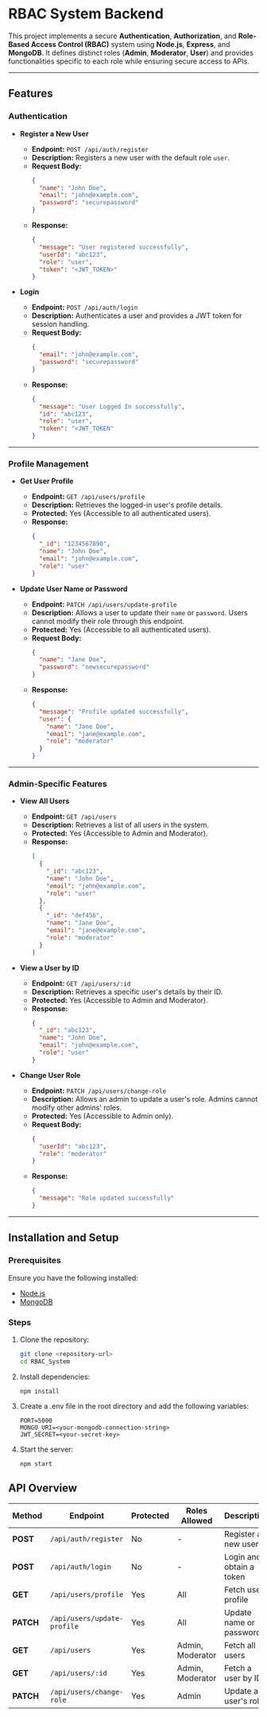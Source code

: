 # RBAC System Backend

This project implements a secure **Authentication**, **Authorization**, and **Role-Based Access Control (RBAC)** system using **Node.js**, **Express**, and **MongoDB**. It defines distinct roles (**Admin**, **Moderator**, **User**) and provides functionalities specific to each role while ensuring secure access to APIs.

---

## Features

### Authentication

- **Register a New User**

  - **Endpoint:** `POST /api/auth/register`
  - **Description:** Registers a new user with the default role `user`.
  - **Request Body:**
    ```json
    {
      "name": "John Doe",
      "email": "john@example.com",
      "password": "securepassword"
    }
    ```
  - **Response:**
    ```json
    {
      "message": "User registered successfully",
      "userId": "abc123",
      "role": "user",
      "token": "<JWT_TOKEN>"
    }
    ```

- **Login**
  - **Endpoint:** `POST /api/auth/login`
  - **Description:** Authenticates a user and provides a JWT token for session handling.
  - **Request Body:**
    ```json
    {
      "email": "john@example.com",
      "password": "securepassword"
    }
    ```
  - **Response:**
    ```json
    {
      "message": "User Logged In successfully",
      "id": "abc123",
      "role": "user",
      "token": "<JWT_TOKEN"
    }
    ```

---

### Profile Management

- **Get User Profile**

  - **Endpoint:** `GET /api/users/profile`
  - **Description:** Retrieves the logged-in user's profile details.
  - **Protected:** Yes (Accessible to all authenticated users).
  - **Response:**
    ```json
    {
      "_id": "1234567890",
      "name": "John Doe",
      "email": "john@example.com",
      "role": "user"
    }
    ```

- **Update User Name or Password**
  - **Endpoint:** `PATCH /api/users/update-profile`
  - **Description:** Allows a user to update their `name` or `password`. Users cannot modify their role through this endpoint.
  - **Protected:** Yes (Accessible to all authenticated users).
  - **Request Body:**
    ```json
    {
      "name": "Jane Doe",
      "password": "newsecurepassword"
    }
    ```
  - **Response:**
    ```json
    {
      "message": "Profile updated successfully",
      "user": {
        "name": "Jane Doe",
        "email": "jane@example.com",
        "role": "moderator"
      }
    }
    ```

---

### Admin-Specific Features

- **View All Users**

  - **Endpoint:** `GET /api/users`
  - **Description:** Retrieves a list of all users in the system.
  - **Protected:** Yes (Accessible to Admin and Moderator).
  - **Response:**
    ```json
    [
      {
        "_id": "abc123",
        "name": "John Doe",
        "email": "john@example.com",
        "role": "user"
      },
      {
        "_id": "def456",
        "name": "Jane Doe",
        "email": "jane@example.com",
        "role": "moderator"
      }
    ]
    ```

- **View a User by ID**

  - **Endpoint:** `GET /api/users/:id`
  - **Description:** Retrieves a specific user's details by their ID.
  - **Protected:** Yes (Accessible to Admin and Moderator).
  - **Response:**
    ```json
    {
      "_id": "abc123",
      "name": "John Doe",
      "email": "john@example.com",
      "role": "user"
    }
    ```

- **Change User Role**
  - **Endpoint:** `PATCH /api/users/change-role`
  - **Description:** Allows an admin to update a user's role. Admins cannot modify other admins' roles.
  - **Protected:** Yes (Accessible to Admin only).
  - **Request Body:**
    ```json
    {
      "userId": "abc123",
      "role": "moderator"
    }
    ```
  - **Response:**
    ```json
    {
      "message": "Role updated successfully"
    }
    ```

---

## Installation and Setup

### Prerequisites

Ensure you have the following installed:

- [Node.js](https://nodejs.org/)
- [MongoDB](https://www.mongodb.com/)

### Steps

1. Clone the repository:

   ```bash
   git clone <repository-url>
   cd RBAC_System
   ```

2. Install dependencies:

   ```
   npm install
   ```

3. Create a .env file in the root directory and add the following variables:

   ```
   PORT=5000
   MONGO_URI=<your-mongodb-connection-string>
   JWT_SECRET=<your-secret-key>
   ```

4. Start the server:

   ```
   npm start
   ```

## API Overview

| **Method** | **Endpoint**                | **Protected** | **Roles Allowed** | **Description**          |
| ---------- | --------------------------- | ------------- | ----------------- | ------------------------ |
| **POST**   | `/api/auth/register`        | No            | -                 | Register a new user      |
| **POST**   | `/api/auth/login`           | No            | -                 | Login and obtain a token |
| **GET**    | `/api/users/profile`        | Yes           | All               | Fetch user profile       |
| **PATCH**  | `/api/users/update-profile` | Yes           | All               | Update name or password  |
| **GET**    | `/api/users`                | Yes           | Admin, Moderator  | Fetch all users          |
| **GET**    | `/api/users/:id`            | Yes           | Admin, Moderator  | Fetch a user by ID       |
| **PATCH**  | `/api/users/change-role`    | Yes           | Admin             | Update a user's role     |

